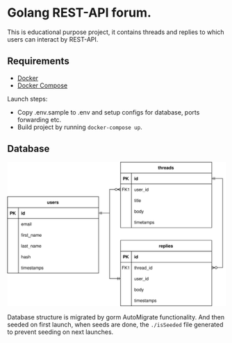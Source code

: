 Golang REST-API forum.
====================================

This is educational purpose project, it contains threads and replies to which users can interact by REST-API.

## Requirements

- [Docker](https://www.docker.com/)
- [Docker Compose](https://docs.docker.com/compose/)

Launch steps:
* Copy .env.sample to .env and setup configs for database, ports forwarding etc.
* Build project by running ```docker-compose up```.

## Database

![DB tables structure.](go_pet.drawio.svg "Table structure")

Database structure is migrated by gorm AutoMigrate functionality.
And then seeded on first launch, when seeds are done, the `./isSeeded` file generated
to prevent seeding on next launches.

